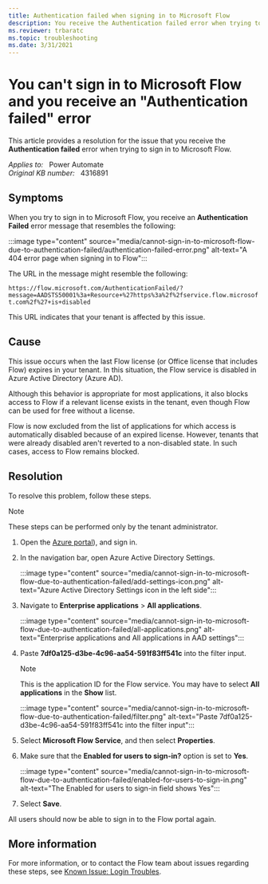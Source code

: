 ```yaml
---
title: Authentication failed when signing in to Microsoft Flow
description: You receive the Authentication failed error when trying to sign in to Microsoft Flow.
ms.reviewer: trbaratc
ms.topic: troubleshooting
ms.date: 3/31/2021
---
```

# You can't sign in to Microsoft Flow and you receive an "Authentication failed" error

This article provides a resolution for the issue that you receive the **Authentication failed** error when trying to sign in to Microsoft Flow.

_Applies to:_ &nbsp; Power Automate  
_Original KB number:_ &nbsp; 4316891

## Symptoms

When you try to sign in to Microsoft Flow, you receive an **Authentication Failed** error message that resembles the following:

:::image type="content" source="media/cannot-sign-in-to-microsoft-flow-due-to-authentication-failed/authentication-failed-error.png" alt-text="A 404 error page when signing in to Flow":::

The URL in the message might resemble the following:

`https://flow.microsoft.com/AuthenticationFailed/?message=AADSTS50001%3a+Resource+%27https%3a%2f%2fservice.flow.microsoft.com%2f%27+is+disabled`

This URL indicates that your tenant is affected by this issue.

## Cause

This issue occurs when the last Flow license (or Office license that includes Flow) expires in your tenant. In this situation, the Flow service is disabled in Azure Active Directory (Azure AD).

Although this behavior is appropriate for most applications, it also blocks access to Flow if a relevant license exists in the tenant, even though Flow can be used for free without a license.

Flow is now excluded from the list of applications for which access is automatically disabled because of an expired license. However, tenants that were already disabled aren't reverted to a non-disabled state. In such cases, access to Flow remains blocked.

## Resolution

To resolve this problem, follow these steps.

> [!NOTE]
> These steps can be performed only by the tenant administrator.

1. Open the [Azure portal](https://portal.azure.com)), and sign in.
2. In the navigation bar, open Azure Active Directory Settings.

    :::image type="content" source="media/cannot-sign-in-to-microsoft-flow-due-to-authentication-failed/add-settings-icon.png" alt-text="Azure Active Directory Settings icon in the left side":::

3. Navigate to **Enterprise applications** > **All applications**.

    :::image type="content" source="media/cannot-sign-in-to-microsoft-flow-due-to-authentication-failed/all-applications.png" alt-text="Enterprise applications and All applications in AAD settings":::

4. Paste **7df0a125-d3be-4c96-aa54-591f83ff541c** into the filter input.

    > [!NOTE]
    > This is the application ID for the Flow service. You may have to select **All applications** in the **Show** list.

    :::image type="content" source="media/cannot-sign-in-to-microsoft-flow-due-to-authentication-failed/filter.png" alt-text="Paste 7df0a125-d3be-4c96-aa54-591f83ff541c into the filter input":::

5. Select **Microsoft Flow Service**, and then select **Properties**.
6. Make sure that the **Enabled for users to sign-in?** option is set to **Yes**.

    :::image type="content" source="media/cannot-sign-in-to-microsoft-flow-due-to-authentication-failed/enabled-for-users-to-sign-in.png" alt-text="The Enabled for users to sign-in field shows Yes":::

7. Select **Save**.

All users should now be able to sign in to the Flow portal again.

## More information

For more information, or to contact the Flow team about issues regarding these steps, see [Known Issue: Login Troubles](https://flow.microsoft.com/blog/known-issue-login-troubles/).
